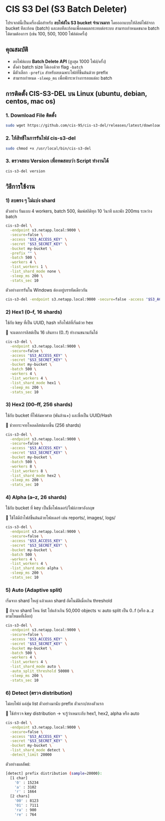 # CIS S3 Del (S3 Batch Deleter)

โปรเจกต์นี้เป็นเครื่องมือสำหรับ **ลบไฟล์ใน S3 bucket จำนวนมาก** โดยออกแบบให้ลิสต์ไฟล์จาก bucket ทีละก้อน (batch) และลบทีละก้อนเพื่อลดผลกระทบต่อระบบ สามารถกำหนดขนาด batch ได้ตามต้องการ (เช่น 100, 500, 1000 ไฟล์ต่อครั้ง)


## คุณสมบัติ
- ลบไฟล์แบบ **Batch Delete API** (สูงสุด 1000 ไฟล์/ครั้ง)
- ตั้งค่า batch size ได้เองด้วย flag `-batch`
- มีตัวเลือก `-prefix` สำหรับลบเฉพาะไฟล์ที่ขึ้นต้นด้วย prefix
- สามารถกำหนด `-sleep_ms` เพื่อพักระหว่างการลบแต่ละ batch

## การติดตั้ง CIS-S3-DEL บน Linux (ubuntu, debian, centos, mac os)
### 1. Download File ติดตั้ง
```bash
sudo wget https://github.com/cis-95/cis-s3-del/releases/latest/download/cis-s3-del -O /usr/local/bin/cis-s3-del
```

### 2. ให้สิทธิ์ในการรันไฟล์ cis-s3-del
```bash
sudo chmod +x /usr/local/bin/cis-s3-del
```

### 3. ตรวจสอบ Version เพื่อทดสอบว่า Script ทำงานได้
```bash
cis-s3-del version
```

## วิธีการใช้งาน

### 1) ลบตรง ๆ ไม่แบ่ง shard
ตัวอย่าง รันแบบ 4 workers, batch 500, พิมพ์สถิติทุก 10 วินาที และพัก 200ms ระหว่าง batch
```bash
cis-s3-del \
  -endpoint s3.netapp.local:9000 \
  -secure=false \
  -access "$S3_ACCESS_KEY" \
  -secret "$S3_SECRET_KEY" \
  -bucket my-bucket \
  -prefix "" \
  -batch 500 \
  -workers 4 \
  -list_workers 1 \
  -list_shard_mode none \
  -sleep_ms 200 \
  -stats_sec 10
```

ตัวอย่างการรันใน Windows ต้องอยู่บรรทัดเดียวกัน
```bash
cis-s3-del -endpoint s3.netapp.local:9000 -secure=false -access "$S3_ACCESS_KEY" -secret "$S3_SECRET_KEY" -bucket my-bucket -prefix "" -batch 500 -workers 4 -list_workers 1 -list_shard_mode none -sleep_ms 200 -stats_sec 10
```

### 2) Hex1 (0–f, 16 shards)
ใช้กับ key ที่เป็น UUID, hash หรือไฟล์ที่เริ่มด้วย hex

📌 จะแตกการลิสต์เป็น 16 เส้นทาง (0..f) ทำงานขนานกันได้
```bash
cis-s3-del \
  -endpoint s3.netapp.local:9000 \
  -secure=false \
  -access "$S3_ACCESS_KEY" \
  -secret "$S3_SECRET_KEY" \
  -bucket my-bucket \
  -batch 500 \
  -workers 4 \
  -list_workers 4 \
  -list_shard_mode hex1 \
  -sleep_ms 200 \
  -stats_sec 10
```

###  3) Hex2 (00–ff, 256 shards)
ใช้กับ bucket ที่ไฟล์มหาศาล (พันล้าน+) และชื่อเป็น UUID/Hash

📌 ช่วยกระจายโหลดลิสต์มากขึ้น (256 shards)
```bash
cis-s3-del \
  -endpoint s3.netapp.local:9000 \
  -secure=false \
  -access "$S3_ACCESS_KEY" \
  -secret "$S3_SECRET_KEY" \
  -bucket my-bucket \
  -batch 500 \
  -workers 8 \
  -list_workers 8 \
  -list_shard_mode hex2 \
  -sleep_ms 200 \
  -stats_sec 10
```

###  4) Alpha (a–z, 26 shards)
ใช้กับ bucket ที่ key เป็นชื่อโฟลเดอร์/ไฟล์ภาษาอังกฤษ

📌 ใช้ได้ดีถ้าไฟล์ขึ้นต้นด้วยโฟลเดอร์ เช่น reports/, images/, logs/
```bash
cis-s3-del \
  -endpoint s3.netapp.local:9000 \
  -secure=false \
  -access "$S3_ACCESS_KEY" \
  -secret "$S3_SECRET_KEY" \
  -bucket my-bucket \
  -batch 500 \
  -workers 4 \
  -list_workers 4 \
  -list_shard_mode alpha \
  -sleep_ms 200 \
  -stats_sec 10
```

### 5) Auto (Adaptive split)
เริ่มจาก shard ใหญ่ แล้วแตก shard อัตโนมัติเมื่อเกิน threshold

📌 ถ้าเจอ shard ไหน list ไปแล้วเกิน 50,000 objects จะ auto split เป็น 0..f (หรือ a..z ตามโหมดที่เลือก)
```bash
cis-s3-del \
  -endpoint s3.netapp.local:9000 \
  -secure=false \
  -access "$S3_ACCESS_KEY" \
  -secret "$S3_SECRET_KEY" \
  -bucket my-bucket \
  -batch 500 \
  -workers 4 \
  -list_workers 4 \
  -list_shard_mode auto \
  -auto_split_threshold 50000 \
  -sleep_ms 200 \
  -stats_sec 10
```

### 6) Detect (ตรวจ distribution)
ไม่ลบไฟล์ แค่สุ่ม list ตัวอย่างมานับ prefix ตัวแรก/สองตัวแรก

📌 ใช้สำรวจ key distribution → จะรู้ว่าเหมาะกับ hex1, hex2, alpha หรือ auto
```bash
cis-s3-del \
  -endpoint s3.netapp.local:9000 \
  -secure=false \
  -access "$S3_ACCESS_KEY" \
  -secret "$S3_SECRET_KEY" \
  -bucket my-bucket \
  -list_shard_mode detect \
  -detect_limit 20000
```

ตัวอย่างผลลัพธ์:
```bash
[detect] prefix distribution (sample=20000):
  [1 char]
    '0' : 15234
    'a' : 3102
    'r' : 1664
  [2 chars]
    '00' : 8123
    '01' : 7111
    'ra' : 900
    're' : 764
```
